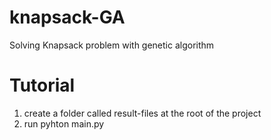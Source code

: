 # knapsack-GA
Solving Knapsack problem with genetic algorithm

# Tutorial
1) create a folder called result-files at the root of the project
2) run pyhton main.py 
